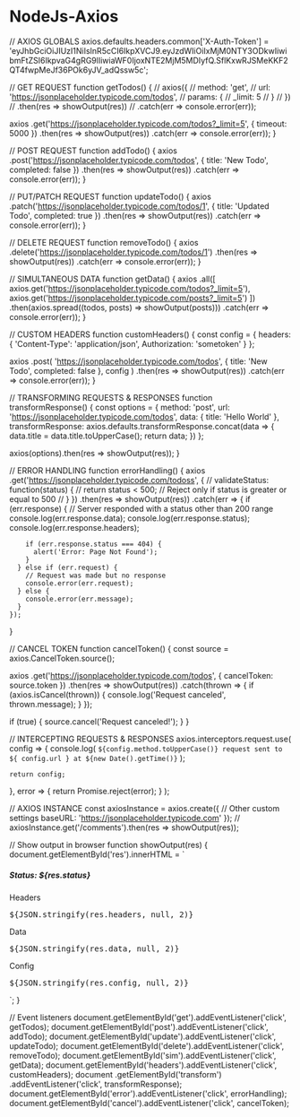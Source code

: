 # NodeJs-Axios
// AXIOS GLOBALS
axios.defaults.headers.common['X-Auth-Token'] =
  'eyJhbGciOiJIUzI1NiIsInR5cCI6IkpXVCJ9.eyJzdWIiOiIxMjM0NTY3ODkwIiwibmFtZSI6IkpvaG4gRG9lIiwiaWF0IjoxNTE2MjM5MDIyfQ.SflKxwRJSMeKKF2QT4fwpMeJf36POk6yJV_adQssw5c';

// GET REQUEST
function getTodos() {
  // axios({
  //   method: 'get',
  //   url: 'https://jsonplaceholder.typicode.com/todos',
  //   params: {
  //     _limit: 5
  //   }
  // })
  //   .then(res => showOutput(res))
  //   .catch(err => console.error(err));

  axios
    .get('https://jsonplaceholder.typicode.com/todos?_limit=5', {
      timeout: 5000
    })
    .then(res => showOutput(res))
    .catch(err => console.error(err));
}

// POST REQUEST
function addTodo() {
  axios
    .post('https://jsonplaceholder.typicode.com/todos', {
      title: 'New Todo',
      completed: false
    })
    .then(res => showOutput(res))
    .catch(err => console.error(err));
}

// PUT/PATCH REQUEST
function updateTodo() {
  axios
    .patch('https://jsonplaceholder.typicode.com/todos/1', {
      title: 'Updated Todo',
      completed: true
    })
    .then(res => showOutput(res))
    .catch(err => console.error(err));
}

// DELETE REQUEST
function removeTodo() {
  axios
    .delete('https://jsonplaceholder.typicode.com/todos/1')
    .then(res => showOutput(res))
    .catch(err => console.error(err));
}

// SIMULTANEOUS DATA
function getData() {
  axios
    .all([
      axios.get('https://jsonplaceholder.typicode.com/todos?_limit=5'),
      axios.get('https://jsonplaceholder.typicode.com/posts?_limit=5')
    ])
    .then(axios.spread((todos, posts) => showOutput(posts)))
    .catch(err => console.error(err));
}

// CUSTOM HEADERS
function customHeaders() {
  const config = {
    headers: {
      'Content-Type': 'application/json',
      Authorization: 'sometoken'
    }
  };

  axios
    .post(
      'https://jsonplaceholder.typicode.com/todos',
      {
        title: 'New Todo',
        completed: false
      },
      config
    )
    .then(res => showOutput(res))
    .catch(err => console.error(err));
}

// TRANSFORMING REQUESTS & RESPONSES
function transformResponse() {
  const options = {
    method: 'post',
    url: 'https://jsonplaceholder.typicode.com/todos',
    data: {
      title: 'Hello World'
    },
    transformResponse: axios.defaults.transformResponse.concat(data => {
      data.title = data.title.toUpperCase();
      return data;
    })
  };

  axios(options).then(res => showOutput(res));
}

// ERROR HANDLING
function errorHandling() {
  axios
    .get('https://jsonplaceholder.typicode.com/todoss', {
      // validateStatus: function(status) {
      //   return status < 500; // Reject only if status is greater or equal to 500
      // }
    })
    .then(res => showOutput(res))
    .catch(err => {
      if (err.response) {
        // Server responded with a status other than 200 range
        console.log(err.response.data);
        console.log(err.response.status);
        console.log(err.response.headers);

        if (err.response.status === 404) {
          alert('Error: Page Not Found');
        }
      } else if (err.request) {
        // Request was made but no response
        console.error(err.request);
      } else {
        console.error(err.message);
      }
    });
}

// CANCEL TOKEN
function cancelToken() {
  const source = axios.CancelToken.source();

  axios
    .get('https://jsonplaceholder.typicode.com/todos', {
      cancelToken: source.token
    })
    .then(res => showOutput(res))
    .catch(thrown => {
      if (axios.isCancel(thrown)) {
        console.log('Request canceled', thrown.message);
      }
    });

  if (true) {
    source.cancel('Request canceled!');
  }
}

// INTERCEPTING REQUESTS & RESPONSES
axios.interceptors.request.use(
  config => {
    console.log(
      `${config.method.toUpperCase()} request sent to ${
        config.url
      } at ${new Date().getTime()}`
    );

    return config;
  },
  error => {
    return Promise.reject(error);
  }
);

// AXIOS INSTANCE
const axiosInstance = axios.create({
  // Other custom settings
  baseURL: 'https://jsonplaceholder.typicode.com'
});
// axiosInstance.get('/comments').then(res => showOutput(res));

// Show output in browser
function showOutput(res) {
  document.getElementById('res').innerHTML = `
  <div class="card card-body mb-4">
    <h5>Status: ${res.status}</h5>
  </div>
  <div class="card mt-3">
    <div class="card-header">
      Headers
    </div>
    <div class="card-body">
      <pre>${JSON.stringify(res.headers, null, 2)}</pre>
    </div>
  </div>
  <div class="card mt-3">
    <div class="card-header">
      Data
    </div>
    <div class="card-body">
      <pre>${JSON.stringify(res.data, null, 2)}</pre>
    </div>
  </div>
  <div class="card mt-3">
    <div class="card-header">
      Config
    </div>
    <div class="card-body">
      <pre>${JSON.stringify(res.config, null, 2)}</pre>
    </div>
  </div>
`;
}

// Event listeners
document.getElementById('get').addEventListener('click', getTodos);
document.getElementById('post').addEventListener('click', addTodo);
document.getElementById('update').addEventListener('click', updateTodo);
document.getElementById('delete').addEventListener('click', removeTodo);
document.getElementById('sim').addEventListener('click', getData);
document.getElementById('headers').addEventListener('click', customHeaders);
document
  .getElementById('transform')
  .addEventListener('click', transformResponse);
document.getElementById('error').addEventListener('click', errorHandling);
document.getElementById('cancel').addEventListener('click', cancelToken);
